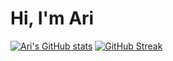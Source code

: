 # Hi, I'm Ari

[![Ari's GitHub stats](https://github-readme-stats.vercel.app/api?username=aridavidson001&show_icons=true&theme=gotham)](https://github.com/anuraghazra/github-readme-stats) [![GitHub Streak](https://github-readme-streak-stats.herokuapp.com?user=aridavidson001&theme=gotham)](https://git.io/streak-stats)
<!--
**aridavidson001/aridavidson001** is a ✨ _special_ ✨ repository because its `README.md` (this file) appears on your GitHub profile.

Here are some ideas to get you started:

- 🔭 I’m currently working on ...
- 🌱 I’m currently learning ...
- 👯 I’m looking to collaborate on ...
- 🤔 I’m looking for help with ...
- 💬 Ask me about ...
- 📫 How to reach me: ...
- 😄 Pronouns: ...
- ⚡ Fun fact: ...
-->
